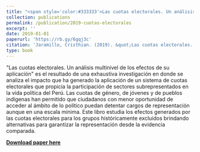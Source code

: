 ```yaml
---
title: "<span style='color:#333333'>Las cuotas electorales. Un análisis multinivel de los efectos de su aplicación</span>"
collection: publications
permalink: /publication/2019-cuotas-electorales
excerpt: ''
date: 2019-01-01
paperurl: 'https://rb.gy/6gqj3c'
citation: 'Jaramillo, Cristhian. (2019). &quot;Las cuotas electorales. Un análisis multinivel de los efectos de su aplicación.&quot; Lima: ONPE.'
type: book
---
```


"Las cuotas electorales. Un análisis multinivel de los efectos de su aplicación" es el resultado de una exhaustiva investigación en donde se analiza el impacto que ha generado la aplicación de un sistema de cuotas electorales que propicia la participación de sectores subrepresentados en la vida política del Perú. Las cuotas de género, de jóvenes y de pueblos indígenas han permitido que ciudadanos con menor oportunidad de acceder al ámbito de lo político puedan detentar cargos de representación aunque en una escala mínima. Este libro estudia los efectos generados por las cuotas electorales para los grupos históricamente excluidos brindando alternativas para garantizar la representación desde la evidencia comparada.

[**Download paper here**](https://www.researchgate.net/publication/338146767_Las_cuotas_electorales_Un_analisis_multinivel_de_los_efectos_de_su_aplicacion)